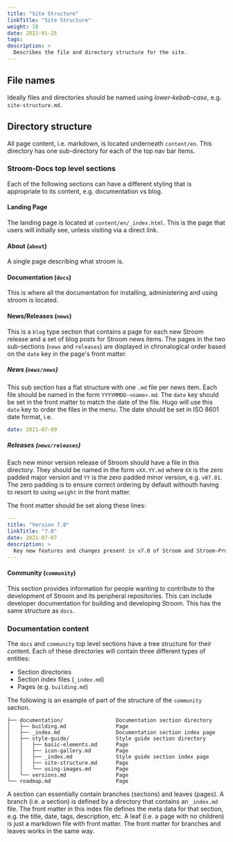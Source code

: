 ```yaml
---
title: "Site Structure"
linkTitle: "Site Structure"
weight: 10
date: 2022-01-25
tags:
description: >
  Describes the file and directory structure for the site.
---
```


## File names

Ideally files and directories should be named using _lower-kebab-case_, e.g. `site-structure.md`.


## Directory structure

All page content, i.e. markdown, is located underneath `content/en`.
This directory has one sub-directory for each of the top nav bar items.

### Stroom-Docs top level sections

Each of the following sections can have a different styling that is appropriate to its content, e.g. documentation vs blog.


#### Landing Page

The landing page is located at `content/en/_index.html`.
This is the page that users will initially see, unless visiting via a direct link.


#### About (`about`)

A single page describing what stroom is.


#### Documentation (`docs`)

This is where all the documentation for installing, administering and using stroom is located.


#### News/Releases (`news`)

This is a `blog` type section that contains a page for each new Stroom release and a set of blog posts for Stroom news items.
The pages in the two sub-sections (`news` and `releases`) are displayed in chronalogical order based on the `date` key in the page's front matter.


##### News (`news/news`)

This sub section has a flat structure with one `.md` file per news item.
Each file should be named in the form `YYYYMMDD-<name>.md`.
The `date` key should be set in the front matter to match the date of the file.
Hugo will use this `date` key to order the files in the menu.
The date should be set in ISO 8601 date format, i.e.

```yaml
date: 2021-07-09
```

##### Releases (`news/releases`)

Each new minor version release of Stroom should have a file in this directory.
They should be named in the form `vXX.YY.md` where `XX` is the zero padded major version and `YY` is the zero padded minor version, e.g. `v07.01`.
The zero padding is to ensure correct ordering by default withouth having to resort to using `weight` in the front matter.

The front matter should be set along these lines:

```yaml
---
title: "Version 7.0"
linkTitle: "7.0"
date: 2021-07-07
description: >
  Key new features and changes present in v7.0 of Stroom and Stroom-Proxy.
---
```


#### Community (`community`)

This section provides information for people wanting to contribute to the development of Stroom and its peripheral repositories.
This can include developer documentation for building and developing Stroom.
This has the same structure as `docs`.


### Documentation content

The `docs` and `community` top level sections have a tree structure for their content.
Each of these directories will contain three different types of entities:

* Section directories
* Section index files (`_index.md`)
* Pages (e.g. `building.md`)

The following is an example of part of the structure of the `community` section.

```text
├── documentation/                 Documentation section directory
│   ├── building.md                Page
│   ├── _index.md                  Documentation section index page
│   ├── style-guide/               Style guide section directory
│   │   ├── basic-elements.md      Page
│   │   ├── icon-gallery.md        Page     
│   │   ├── _index.md              Style guide section index page
│   │   ├── site-structure.md      Page
│   │   └── using-images.md        Page
│   └── versions.md                Page
└── roadmap.md                     Page
```

A section can essentially contain branches (sections) and leaves (pages).
A branch (i.e. a section) is defined by a directory that contains an `_index.md` file.
The front matter in this index file defines the meta data for that section, e.g. the title, date, tags, description, etc.
A leaf (i.e. a page with no children) is just a markdown file with front matter.
The front matter for branches and leaves works in the same way.
